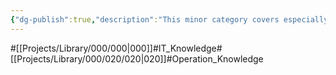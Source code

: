 ```yaml
---
{"dg-publish":true,"description":"This minor category covers especially knowledge for operator","permalink":"/projects/library/000/020/020/","dgPassFrontmatter":true,"noteIcon":"0","created":"2024-02-22T13:53:03.354+09:00","updated":"2024-04-11T00:04:17.314+09:00"}
---
```


#[[Projects/Library/000/000\|000]]#IT_Knowledge#[[Projects/Library/000/020/020\|020]]#Operation_Knowledge

